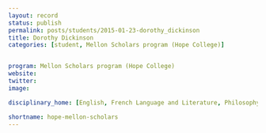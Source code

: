 ```yaml
---
layout: record
status: publish
permalink: posts/students/2015-01-23-dorothy_dickinson
title: Dorothy Dickinson
categories: [student, Mellon Scholars program (Hope College)]


program: Mellon Scholars program (Hope College)
website: 
twitter:  
image: 

disciplinary_home: [English, French Language and Literature, Philosophy]

shortname: hope-mellon-scholars
---
```


